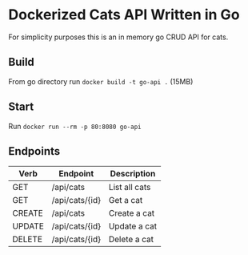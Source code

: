 # Dockerized Cats API Written in Go

For simplicity purposes this is an in memory go CRUD API for cats.

## Build

From go directory run `docker build -t go-api .` (15MB)

## Start

Run `docker run --rm -p 80:8080 go-api`

## Endpoints

| Verb    | Endpoint        | Description       |
| ------- | --------------- | ----------------- |
| GET     | /api/cats       | List all cats     |
| GET     | /api/cats/{id}  | Get a cat         |
| CREATE  | /api/cats       | Create a cat      |
| UPDATE  | /api/cats/{id}  | Update a cat      |
| DELETE  | /api/cats/{id}  | Delete a cat      |
